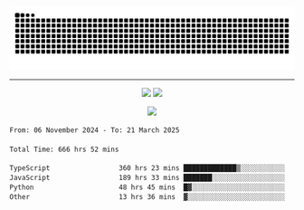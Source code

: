 <div align="center">
  <picture>
      <source
    media="(prefers-color-scheme: dark)"
      srcset="https://raw.githubusercontent.com/platane/snk/output/github-contribution-grid-snake-dark.svg"
      />
    <source
      media="(prefers-color-scheme: light)"
      srcset="https://raw.githubusercontent.com/xct007/xct007/output/github-contribution-grid-snake.svg"
      />
    <img
      alt="Snake"
      src="https://raw.githubusercontent.com/xct007/xct007/output/github-contribution-grid-snake.svg"
      />
  </picture>

</div>

___
<p align="center">
  <img src="https://readme-stats-blush-eta.vercel.app/api/top-langs/?username=xct007&layout=compact" />
  <img src="https://readme-stats-blush-eta.vercel.app/api?username=xct007&show_icons=true&theme=transparent&hide_title=true&include_all_commits=true" />
</p>

<p align="center">
  <img src="https://github-profile-trophy.vercel.app/?username=xct007&no-bg=true&rank=S,SS,SSS,A,AA,AAA,UNKNOWN,SECRET&row=3&title=-Followers,-Stars&margin-w=15&margin-h=15&column=2" />
</p>
<!--START_SECTION:waka-->

```txt
From: 06 November 2024 - To: 21 March 2025

Total Time: 666 hrs 52 mins

TypeScript                 360 hrs 23 mins █████████████▒░░░░░░░░░░░   52.96 %
JavaScript                 189 hrs 33 mins ███████░░░░░░░░░░░░░░░░░░   27.86 %
Python                     48 hrs 45 mins  █▓░░░░░░░░░░░░░░░░░░░░░░░   07.17 %
Other                      13 hrs 36 mins  ▓░░░░░░░░░░░░░░░░░░░░░░░░   02.00 %
```

<!--END_SECTION:waka-->
